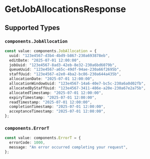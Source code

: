 # GetJobAllocationsResponse


## Supported Types

### `components.JobAllocation`

```typescript
const value: components.JobAllocation = {
  uuid: "123e4567-d3b4-4bd9-b867-230a693878eb",
  editDate: "2025-07-01 12:00:00",
  jobUuid: "123e4567-8ad3-42eb-8e32-230a6bd6079b",
  queueUuid: "123e4567-a65c-49df-94ae-230a66f2695b",
  staffUuid: "123e4567-e2e0-4ba2-bc86-230a644a435b",
  allocationDate: "2025-07-01 12:00:00",
  allocationWindowUuid: "123e4567-14a6-40e7-bc5c-230a6a0d02fb",
  allocatedByStaffUuid: "123e4567-3411-486e-a20e-230a67e2a75b",
  allocatedTimestamp: "2025-07-01 12:00:00",
  expiryTimestamp: "2025-07-01 12:00:00",
  readTimestamp: "2025-07-01 12:00:00",
  completionTimestamp: "2025-07-01 12:00:00",
  acceptanceTimestamp: "2025-07-01 12:00:00",
};
```

### `components.ErrorT`

```typescript
const value: components.ErrorT = {
  errorCode: 1000,
  message: "An error occurred completing your request",
};
```


